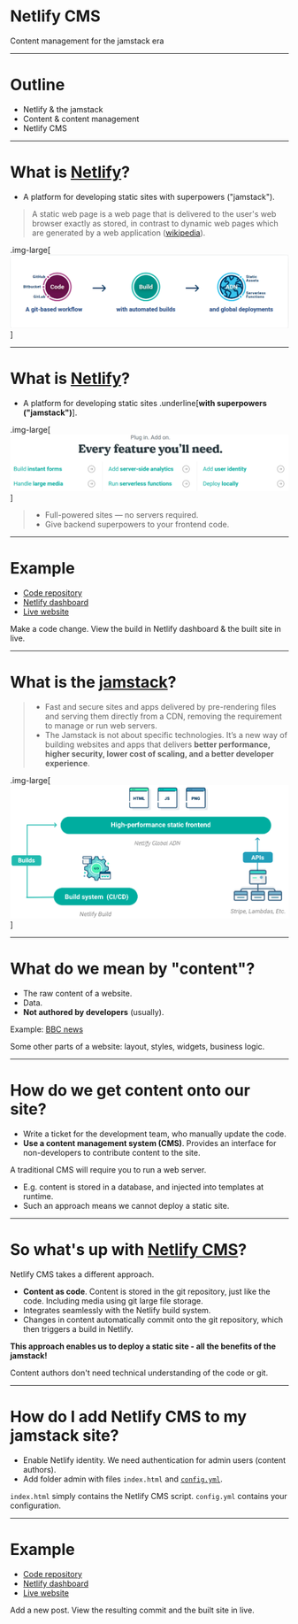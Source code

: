 # Netlify CMS

Content management for the jamstack era

---

# Outline

- Netlify & the jamstack
- Content & content management
- Netlify CMS

---

# What is [Netlify](https://www.netlify.com/)?

- A platform for developing static sites with superpowers ("jamstack").

> A static web page is a web page that is delivered to the user's web browser exactly as stored, in contrast to dynamic web pages which are generated by a web application ([wikipedia](https://en.wikipedia.org/wiki/Static_web_page)).

.img-large[![](media/netlify-workflow.png)]

---

# What is [Netlify](https://www.netlify.com/)?

- A platform for developing static sites .underline[**with superpowers ("jamstack")**].

.img-large[![](media/netlify-extras.png)]

> - Full-powered sites — no servers required.
> - Give backend superpowers to your frontend code.

---

# Example

- [Code repository](https://github.com/Peter554/netlifycmsdemo)
- [Netlify dashboard](https://app.netlify.com/sites/peter554-netlifycmsdemo)
- [Live website](https://peter554-netlifycmsdemo.netlify.app)

Make a code change. View the build in Netlify dashboard & the built site in live. 

---

# What is the [jamstack](https://jamstack.org/)?

> - Fast and secure sites and apps delivered by pre-rendering files and serving them directly from a CDN, removing the requirement to manage or run web servers.
> - The Jamstack is not about specific technologies. It’s a new way of building websites and apps that delivers **better performance, higher security, lower cost of scaling, and a better developer experience**.

.img-large[![](media/jamstack.png)]

---

# What do we mean by "content"?

- The raw content of a website.
- Data.
- **Not authored by developers** (usually).

Example: [BBC news](https://www.bbc.com/news)

Some other parts of a website: layout, styles, widgets, business logic.

---

# How do we get content onto our site?

- Write a ticket for the development team, who manually update the code.
- **Use a content management system (CMS)**. Provides an interface for non-developers to contribute content to the site.

A traditional CMS will require you to run a web server.

- E.g. content is stored in a database, and injected into templates at runtime.
- Such an approach means we cannot deploy a static site.

---

# So what's up with [Netlify CMS](https://www.netlifycms.org/)?

Netlify CMS takes a different approach.

- **Content as code**. Content is stored in the git repository, just like the code. Including media using git large file storage.
- Integrates seamlessly with the Netlify build system.
- Changes in content automatically commit onto the git repository, which then triggers a build in Netlify.

**This approach enables us to deploy a static site - all the benefits of the jamstack!**

Content authors don't need technical understanding of the code or git.

---

# How do I add Netlify CMS to my jamstack site?

- Enable Netlify identity. We need authentication for admin users (content authors).
- Add folder admin with files `index.html` and [`config.yml`](https://raw.githubusercontent.com/Peter554/netlifycmsdemo/master/src/admin/config.yml).

`index.html` simply contains the Netlify CMS script. `config.yml` contains your configuration.

---

# Example

- [Code repository](https://github.com/Peter554/netlifycmsdemo)
- [Netlify dashboard](https://app.netlify.com/sites/peter554-netlifycmsdemo)
- [Live website](https://peter554-netlifycmsdemo.netlify.app)

Add a new post. View the resulting commit and the built site in live.
